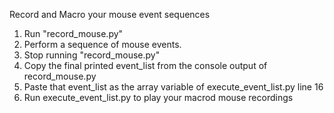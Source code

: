 Record and Macro your mouse event sequences

1. Run "record_mouse.py"
2. Perform a sequence of mouse events.
3. Stop running "record_mouse.py"
4. Copy the final printed event_list from the console output of record_mouse.py
5. Paste that event_list as the array variable of execute_event_list.py line 16
6. Run execute_event_list.py to play your macrod mouse recordings